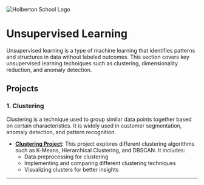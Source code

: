 ![Holberton School Logo](https://cdn.prod.website-files.com/6105315644a26f77912a1ada/63eea844ae4e3022154e2878_Holberton.png)

# Unsupervised Learning  

Unsupervised learning is a type of machine learning that identifies patterns and structures in data without labeled outcomes. This section covers key unsupervised learning techniques such as clustering, dimensionality reduction, and anomaly detection.  

## Projects  

### 1. Clustering  
Clustering is a technique used to group similar data points together based on certain characteristics. It is widely used in customer segmentation, anomaly detection, and pattern recognition.  

- **[Clustering Project](./clustering)**: This project explores different clustering algorithms such as K-Means, Hierarchical Clustering, and DBSCAN. It includes:  
  - Data preprocessing for clustering  
  - Implementing and comparing different clustering techniques  
  - Visualizing clusters for better insights  

---  
